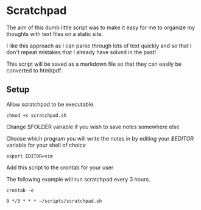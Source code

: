 # Scratchpad

The aim of this dumb little script was to make it easy for me to organize my thoughts with text files on a static site.

I like this approach as I can parse through lots of text quickly and so that I don't repeat mistakes that I already have solved in the past!

This script will be saved as a markdown file so that they can easily be converted to html/pdf.

## Setup

Allow scratchpad to be executable.

	chmod +x scratchpad.sh

Change $FOLDER variable if you wish to save notes somewhere else

Choose which program you will write the notes in by editing your *$EDITOR* variable for your shell of choice

	export EDITOR=vim

Add this script to the crontab for your user

The following example will run scratchpad every 3 hours.

	crontab -e

	0 */3 * * * ~/scripts/scratchpad.sh
